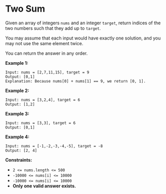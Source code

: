 # Two Sum

Given an array of integers `nums` and an integer `target`, return indices of the two numbers such that they add up to `target`.

You may assume that each input would have exactly one solution, and you may not use the same element twice.

You can return the answer in any order.

**Example 1:**

```
Input: nums = [2,7,11,15], target = 9
Output: [0,1]
Explanation: Because nums[0] + nums[1] == 9, we return [0, 1].
```
**Example 2:**
```
Input: nums = [3,2,4], target = 6
Output: [1,2]
```
**Example 3:**
```
Input: nums = [3,3], target = 6
Output: [0,1]
```
**Example 4:**
```
Input: nums = [-1,-2,-3,-4,-5], target = -8
Output: [2, 4]
```

**Constraints:**

- `2 <= nums.length <= 500`
- `-10000 <= nums[i] <= 10000`
- `-10000 <= nums[i] <= 10000`
- **Only one valid answer exists.**
